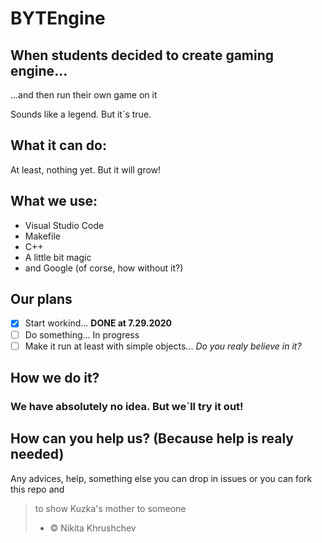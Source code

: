 # BYTEngine

## When students decided to create gaming engine...

...and then run their own game on it

Sounds like a legend. But it`s true.

## What it can do:

At least, nothing yet. But it will grow!

## What we use:

+ Visual Studio Code
+ Makefile
+ C++
+ A little bit magic
+ and Google (of corse, how without it?)

## Our plans

- [x] Start workind... **DONE at 7.29.2020**
- [ ] Do something... In progress
- [ ] Make it run at least with simple objects... *Do you realy believe in it?*

## How we do it? 

### We have absolutely no idea. But we`ll try it out! 

## How can you help us? (Because help is realy needed)

Any advices, help, something else you can drop in issues or you can fork this repo and 

> to show Kuzka's mother to someone 
> - © Nikita Khrushchev
